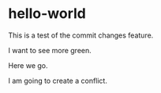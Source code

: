 # hello-world

This is a test of the commit changes feature.

I want to see more green.

Here we go.

I am going to create a conflict.
